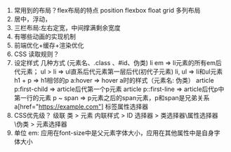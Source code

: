 1. 常用到的布局？flex布局的特点
  position
  flexbox
  float
  grid
  多列布局
2. 居中，浮动，
3. 三栏布局:左右定宽，中间撑满剩余宽度
4. 有哪些动画的实现机制
5. 前端优化+缓存+渲染优化
6. CSS 读取规则？
7. 设定样式 几种方式 (元素名、.class 、#id、伪类)
   li em => li元素的所有em后代元素；
   ul > li => ul直系后代元素第一层后代(初代子元素)
   li, ul => li和ul元素
   h1 + p => h1相邻的p
   a:hover => hover a时的样式（元素名: 伪类）
   article p:first-child => article后代第一个p元素
   article p::first-line => article后代p中第一行的元素
   p ~ span => p元素之后的span元素，p和span是兄弟关系
   a[href="https://example.com"]  标签属性选择器
8. CSS优先级？ 级联 类 > 元素  内联样式 > ID 选择器 > 类选择器\属性选择器\伪类 > 元素选择器
9. 单位 em: 应用在font-size中是父元素字体大小，应用在其他属性中是自身字体大小